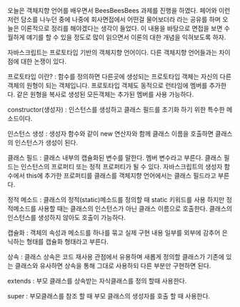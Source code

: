
오늘은 객체지향 언어를 배우면서 BeesBeesBees 과제를 진행을 하였다. 
페어와 이런저런 담소를 나누던 중에 나중에 회사면접에서 
어떤걸 물어보더라 라는 공유를 하며 오늘은 이론적으로 정리를 해야겠다는 생각이 들었다.
이 내용을 바탕으로 면접을 보면 수월하게 얘기를 할 수 있을 정도로 많이 읽으면서 
이론의 대한 개념을 익혀보도록 하자.

자바스크립트는 프로토타입 기반의 객체지향 언어이다.
다른 객체지향 언어들과는 차이점에 대한 논쟁이 있다.

프로토타입 이란? : 함수를 정의하면 다른곳에 생성되는 프로토타입 객체는 자신의 다른 객체의 원형이 되는 객체입니다. 프로토타입 객체도 동적으로 런타임에 멤버를 추가한다. 같은 원형을 복사로 생성된 모든객체는 추가된 멤버를 사용 가능하다.

constructor(생성자) : 인스턴스를 생성하고 클래스 필드를 초기화 하기 위한 특수한 메소드이다.

인스턴스 생성 : 생성자 함수와 같이 new 연산자와 함께 클래스 이름을 호출하면 클래스의 인스턴스가 생성이 된다.

클래스 필드 : 클래스 내부의 캡슐화된 변수를 말한다. 멤버 변수라고 부른다. 클래스 필드는 인스턴스의 프로퍼티 또는 정적 프로퍼티가 될 수 있다. 자바스크립트의 생성자 함수에서 this에 추가한 프로퍼티를 클래스를 객체지향 언어에서는 클래스 필드라고 부른다.

정적 메소드 : 클래스의 정적(static)메소드를 정의할 때 static 키워드를 사용 하지만 정적메소드를 사용할 때는 클래스의 인스턴스가 아닌 클래스 이름으로 호출한다.
클래스의 인스턴스를 생성하지 않아도 호출이 가능하다.

캡슐화 : 객체의 속성과 메소드를 하나를 묶고 실제 구현 내용 일부를 외부에 감추어 은닉하는 형태를 캡슐화 형태라고 부른다.

상속 : 클래스 상속은 코드 재사용 관점에서 유용하며 새롭게 정의할 클래스가 기존에 있는 클래스와 유사하면 상속을 통해 그대로 사용하되 다른 부분만 구현하면 된다.

extends : 부모 클래스를 상속받는 자식클래스를 정의 할때 사용한다.

super : 부모클래스를 참조 할 때 부모 클래스의 생성자를 호출 할 때 사용한다.


